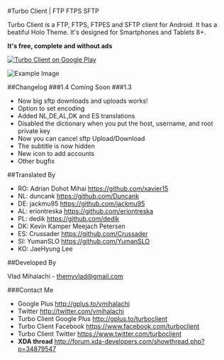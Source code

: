 #Turbo Client | FTP FTPS SFTP

Turbo Client is a FTP, FTPS, FTPES and SFTP client for Android.
It has a beatiful Holo Theme. It's designed for Smartphones and Tablets 8+.

**It's free, complete and without ads**

<a href="http://play.google.com/store/apps/details?id=turbo.client">
  <img alt="Turbo Client on Google Play"
         src="http://developer.android.com/images/brand/en_generic_rgb_wo_60.png" />
</a>

![Example Image][1]

##Changelog
###1.4
Coming Soon
###1.3
* Now big sftp downloads and uploads works!
* Option to set encoding
* Added NL,DE,AL,DK and ES translations
* Disabled the dictionary when you put the host, username, and root private key
* Now you can cancel sftp Upload/Download
* The subtitle is now hidden
* New icon to add accounts
* Other bugfix

##Translated By

* RO: Adrian Dohot Mihai https://github.com/xavier15
* NL: duncank https://github.com/Duncank
* DE: jackmu95 https://github.com/jackmu95
* AL: eriontreska https://github.com/eriontreska
* PL: dedik https://github.com/dedik
* DK: Kevin Kamper Meejach Petersen
* ES: Crussader https://github.com/Crussader
* SI: YumanSLO https://github.com/YumanSLO
* KO: JaeHyung Lee

##Developed By

Vlad Mihalachi - <themyvlad@gmail.com>

###Contact Me

* Google Plus http://gplus.to/vmihalachi
* Twitter http://twitter.com/vmihalachi
* Turbo Client Google Plus http://gplus.to/turboclient
* Turbo Client Facebook https://www.facebook.com/turboclient
* Turbo Client Twitter https://www.twitter.com/turboclient
* **XDA thread** http://forum.xda-developers.com/showthread.php?p=34879547


 [1]: https://lh3.googleusercontent.com/-XmGZGdE767c/ULH-hixYU7I/AAAAAAAABQw/GUhojqrMoho/s722/5.png
